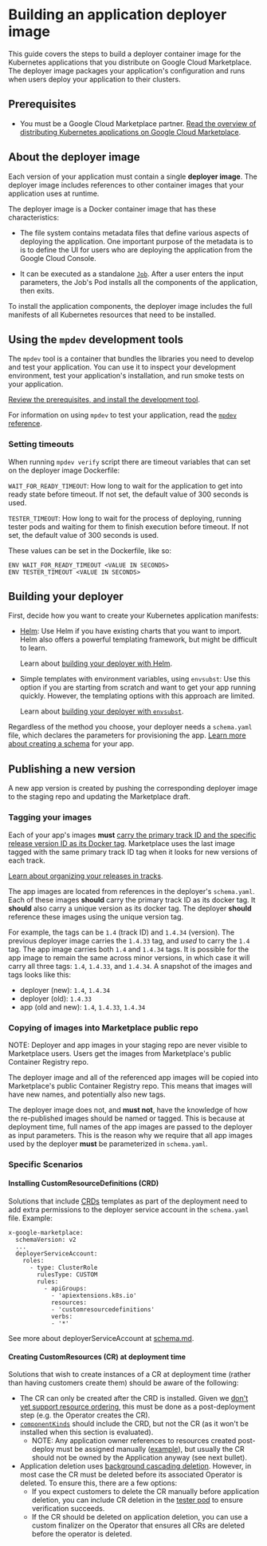 # Building an application deployer image

This guide covers the steps to build a deployer container image for the
Kubernetes applications that you distribute on Google Cloud Marketplace. The
deployer image packages your application's configuration and runs when users
deploy your application to their clusters.

## Prerequisites

*   You must be a Google Cloud Marketplace partner. [Read the overview of
    distributing Kubernetes applications on Google Cloud
    Marketplace](https://cloud.google.com/marketplace/docs/partners/kubernetes-solutions/).

## About the deployer image

Each version of your application must contain a single **deployer image**. The
deployer image includes references to other container images that your
application uses at runtime.

The deployer image is a Docker container image that has these characteristics:

-   The file system contains metadata files that define various aspects of
    deploying the application. One important purpose of the metadata is to is to
    define the UI for users who are deploying the application from the Google
    Cloud Console.

-   It can be executed as a standalone
    [`Job`](https://kubernetes.io/docs/concepts/workloads/controllers/jobs-run-to-completion/).
    After a user enters the input parameters, the Job's Pod installs all the
    components of the application, then exits.

To install the application components, the deployer image includes the full
manifests of all Kubernetes resources that need to be installed.

## Using the `mpdev` development tools

The `mpdev` tool is a container that bundles the libraries you need to develop
and test your application. You can use it to inspect your development
environment, test your application's installation, and run smoke tests on your
application.

[Review the prerequisites, and install the development tool](tool-prerequisites.md).

For information on using `mpdev` to test your application, read the
[`mpdev` reference](mpdev-references.md).

### Setting timeouts

When running `mpdev verify` script there are timeout variables that can set on
the deployer image Dockerfile:

`WAIT_FOR_READY_TIMEOUT`: How long to wait for the application to get into ready
state before timeout. If not set, the default value of 300 seconds is used.

`TESTER_TIMEOUT`: How long to wait for the process of deploying, running tester
pods and waiting for them to finish execution before timeout. If not set, the
default value of 300 seconds is used.

These values can be set in the Dockerfile, like so:

```
ENV WAIT_FOR_READY_TIMEOUT <VALUE IN SECONDS>
ENV TESTER_TIMEOUT <VALUE IN SECONDS>
```

## Building your deployer

First, decide how you want to create your Kubernetes application manifests:

-   [Helm](https://helm.sh): Use Helm if you have existing charts that you want
    to import. Helm also offers a powerful templating framework, but might be
    difficult to learn.

    Learn about [building your deployer with Helm](building-deployer-helm.md).

-   Simple templates with environment variables, using `envsubst`: Use this
    option if you are starting from scratch and want to get your app running
    quickly. However, the templating options with this approach are limited.

    Learn about
    [building your deployer with `envsubst`](building-deployer-envsubst.md).

Regardless of the method you choose, your deployer needs a `schema.yaml` file,
which declares the parameters for provisioning the app.
[Learn more about creating a schema](schema.md) for your app.

## Publishing a new version

A new app version is created by pushing the corresponding deployer image to the
staging repo and updating the Marketplace draft.

### Tagging your images

Each of your app's images **must** [carry the primary track ID and the specific
release version ID as its Docker tag](schema.md#required-published-version).
Marketplace uses the last image tagged with the same primary track ID tag when
it looks for new versions of each track.

[Learn about organizing your releases in tracks](https://cloud.google.com/marketplace/docs/partners/kubernetes-solutions/set-up-environment#organize-images).

The app images are located from references in the deployer's `schema.yaml`. Each
of these images **should** carry the primary track ID as its docker tag. It
**should** also carry a unique version as its docker tag. The deployer
**should** reference these images using the unique version tag.

For example, the tags can be `1.4` (track ID) and `1.4.34` (version). The
previous deployer image carries the `1.4.33` tag, and *used* to carry the `1.4`
tag. The app image carries both `1.4` and `1.4.34` tags. It is possible for the
app image to remain the same across minor versions, in which case it will carry
all three tags: `1.4`, `1.4.33`, and `1.4.34`. A snapshot of the images and tags
looks like this:

-   deployer (new): `1.4`, `1.4.34`
-   deployer (old): `1.4.33`
-   app (old and new): `1.4`, `1.4.33`, `1.4.34`

### Copying of images into Marketplace public repo

NOTE: Deployer and app images in your staging repo are never visible to
Marketplace users. Users get the images from Marketplace's public Container
Registry repo.

The deployer image and all of the referenced app images will be copied into
Marketplace's public Container Registry repo. This means that images will have
new names, and potentially also new tags.

The deployer image does not, and **must not**, have the knowledge of how the
re-published images should be named or tagged. This is because at deployment
time, full names of the app images are passed to the deployer as input
parameters. This is the reason why we require that all app images used by the
deployer **must** be parameterized in `schema.yaml`.

### Specific Scenarios

#### Installing CustomResourceDefinitions (CRD)

Solutions that include
[CRDs](https://kubernetes.io/docs/concepts/extend-kubernetes/api-extension/custom-resources/)
templates as part of the deployment need to add extra permissions to the
deployer service account in the `schema.yaml` file. Example:

```
x-google-marketplace:
  schemaVersion: v2
  ...
  deployerServiceAccount:
    roles:
      - type: ClusterRole
        rulesType: CUSTOM
        rules:
          - apiGroups:
            - 'apiextensions.k8s.io'
            resources:
            - 'customresourcedefinitions'
            verbs:
            - '*'
```

See more about deployerServiceAccount at
[schema.md](schema.md#deployerserviceaccount).

#### Creating CustomResources (CR) at deployment time

Solutions that wish to create instances of a CR at deployment time (rather than
having customers create them) should be aware of the following:

*   The CR can only be created after the CRD is installed. Given we
    [don't yet support resource ordering](https://github.com/GoogleCloudPlatform/marketplace-k8s-app-tools/issues/553),
    this must be done as a post-deployment step (e.g. the Operator creates the
    CR).
*   [`componentKinds`](https://github.com/GoogleCloudPlatform/marketplace-k8s-app-tools/blob/f19f78d919b637f09bfd4de0170ec3cc6700fb85/docs/building-deployer-helm.md#application-components)
    should include the CRD, but not the CR (as it won't be installed when this
    section is evaluated).
    *   NOTE: Any application owner references to resources created post-deploy
        must be assigned manually
        ([example](https://github.com/GoogleCloudPlatform/click-to-deploy/blob/5c7523aefa0318aadaf3f4b1f809564d335fed85/k8s/cert-manager/chart/cert-manager/templates/job/crd-create.yaml#L42-L65)),
        but usually the CR should not be owned by the Application anyway (see
        next bullet).
*   Application deletion uses
    [background cascading deletion](https://kubernetes.io/docs/concepts/architecture/garbage-collection/#background-deletion).
    However, in most case the CR must be deleted before its associated Operator
    is deleted. To ensure this, there are a few options:
    *   If you expect customers to delete the CR manually before application
        deletion, you can include CR deletion in the
        [tester pod](https://github.com/GoogleCloudPlatform/marketplace-k8s-app-tools/blob/ab4e33ecdf237de000293d637d406740bc3011ae/docs/verification-integration.md#3-include-a-pod-manifest-to-execute-the-tests)
        to ensure verification succeeds.
    *   If the CR should be deleted on application deletion, you can use a
        custom finalizer on the Operator that ensures all CRs are deleted before
        the operator is deleted.
